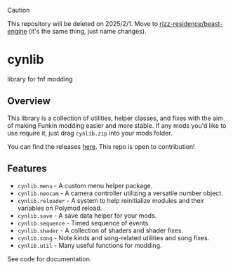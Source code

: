> [!caution]
> This repository will be deleted on 2025/2/1. Move to [rizz-residence/beast-engine](https://github.com/rizz-residence/beast-engine) (it's the same thing, just name changes).

# cynlib

library for fnf modding

## Overview

This library is a collection of utilities, helper classes, and fixes with the aim of making Funkin modding easier and more stable.
If any mods you'd like to use require it, just drag `cynlib.zip` into your mods folder.

You can find the releases [here](https://github.com/cyn0x8/cynlib/releases).
This repo is open to contribution!

## Features

- `cynlib.menu` - A custom menu helper package.
- `cynlib.neocam` - A camera controller utilizing a versatile number object.
- `cynlib.reloader` - A system to help reinitialize modules and their variables on Polymod reload.
- `cynlib.save` - A save data helper for your mods.
- `cynlib.sequence` - Timed sequence of events.
- `cynlib.shader` - A collection of shaders and shader fixes.
- `cynlib.song` - Note kinds and song-related utilities and song fixes.
- `cynlib.util` - Many useful functions for modding.

See code for documentation.
